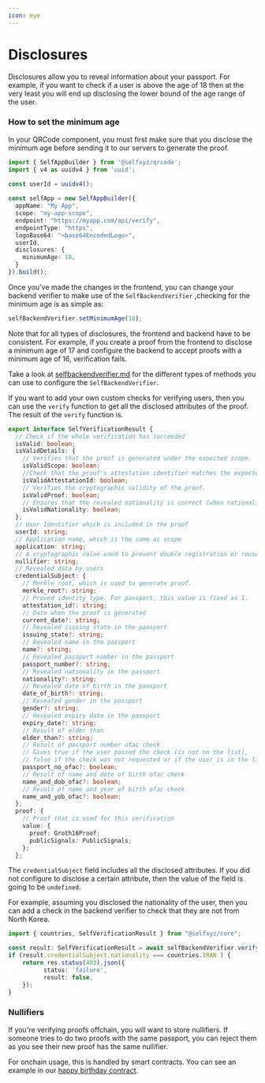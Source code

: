 ```yaml
---
icon: eye
---
```


# Disclosures

Disclosures allow you to reveal information about your passport. For example, if you want to check if a user is above the age of 18 then at the very least you will end up disclosing the lower bound of the age range of the user.

### How to set the minimum age

In your QRCode component, you must first make sure that you disclose the minimum age before sending it to our servers to generate the proof.&#x20;

```typescript
import { SelfAppBuilder } from '@selfxyz/qrcode';
import { v4 as uuidv4 } from 'uuid';

const userId = uuidv4();
​
const selfApp = new SelfAppBuilder({
  appName: "My App",
  scope: "my-app-scope", 
  endpoint: "https://myapp.com/api/verify",
  endpointType: "https",
  logoBase64: "<base64EncodedLogo>",
  userId,
  disclosures: {
    minimumAge: 18,
  }
}).build();
```

Once you've made the changes in the frontend, you can change your backend verifier to make use of  the `SelfBackendVerifier` ,checking for the minimum age is as simple as:&#x20;

```typescript
selfBackendVerifier.setMinimumAge(18);
```

Note that for all types of disclosures, the frontend and backend have to be consistent. For example, if you create a proof from the frontend to disclose a minimum age of 17 and configure the backend to accept proofs with a minimum age of 16, verification fails.

Take a look at [selfbackendverifier.md](../sdk-reference/selfbackendverifier.md "mention") for the different types of methods you can use to configure the `SelfBackendVerifier`.

If you want to add your own custom checks for verifying users, then you can use the `verify` function to get all the disclosed attributes of the proof. The result of the `verify` function is.

```typescript
export interface SelfVerificationResult {
  // Check if the whole verification has succeeded
  isValid: boolean;
  isValidDetails: {
    // Verifies that the proof is generated under the expected scope.
    isValidScope: boolean;
    //Check that the proof's attestation identifier matches the expected value.
    isValidAttestationId: boolean;
    // Verifies the cryptographic validity of the proof.
    isValidProof: boolean;
    // Ensures that the revealed nationality is correct (when nationality verification is enabled).
    isValidNationality: boolean;
  };
  // User Identifier which is included in the proof
  userId: string;
  // Application name, which is the same as scope
  application: string;
  // A cryptographic value used to prevent double registration or reuse of the same proof.
  nullifier: string;
  // Revealed data by users
  credentialSubject: {
    // Merkle root, which is used to generate proof.
    merkle_root?: string;
    // Proved identity type. For passport, this value is fixed as 1.
    attestation_id?: string;
    // Date when the proof is generated
    current_date?: string;
    // Revealed issuing state in the passport
    issuing_state?: string;
    // Revealed name in the passport
    name?: string;
    // Revealed passport number in the passport
    passport_number?: string;
    // Revealed nationality in the passport
    nationality?: string;
    // Revealed date of birth in the passport
    date_of_birth?: string;
    // Revealed gender in the passport
    gender?: string;
    // Revealed expiry date in the passport
    expiry_date?: string;
    // Result of older than
    older_than?: string;
    // Result of passport number ofac check
    // Gives true if the user passed the check (is not on the list),
    // false if the check was not requested or if the user is in the list
    passport_no_ofac?: boolean;
    // Result of name and date of birth ofac check
    name_and_dob_ofac?: boolean;
    // Result of name and year of birth ofac check
    name_and_yob_ofac?: boolean;
  };
  proof: {
    // Proof that is used for this verification
    value: {
      proof: Groth16Proof;
      publicSignals: PublicSignals;
    };
  };
```

The `credentialSubject` field includes all the disclosed attributes. If you did not configure to disclose a certain attribute, then the value of the field is going to be `undefined`.&#x20;

For example, assuming you disclosed the nationality of the user, then you can add a check in the backend verifier to check that they are not from North Korea.&#x20;

```typescript
import { countries, SelfVerificationResult } from "@selfxyz/core";

const result: SelfVerificationResult = await selfBackendVerifier.verify(request.body.proof, request.body.publicSignals);
if (result.credentialSubject.nationality === countries.IRAN ) { 
    return res.status(403).json({
          status: 'failure',
          result: false,
    });
}
```

### Nullifiers

If you're verifying proofs offchain, you will want to store nullifiers. If someone tries to do two proofs with the same passport, you can reject them as you see their new proof has the same nullifier.

For onchain usage, this is handled by smart contracts. You can see an example in our [happy birthday contract](https://github.com/selfxyz/happy-birthday/blob/main/contracts/contracts/HappyBirthday.sol).
